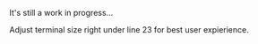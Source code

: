 It's still a work in progress...

Adjust terminal size right under line 23 for best user expierience.

